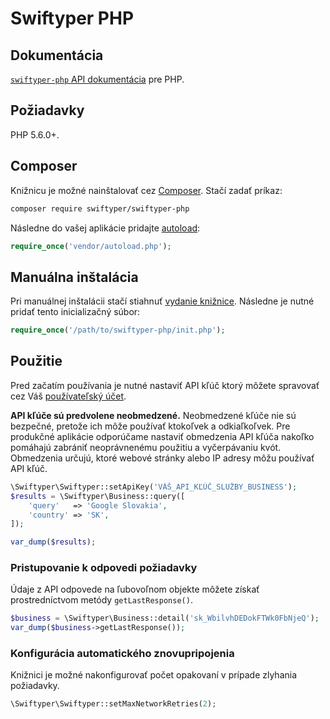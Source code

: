 # Swiftyper PHP

## Dokumentácia

[`swiftyper-php` API dokumentácia](https://developers.swiftyper.sk/docs/api/php) pre PHP.

## Požiadavky

PHP 5.6.0+.

## Composer

Knižnicu je možné nainštalovať cez [Composer](http://getcomposer.org/). Stačí zadať príkaz:

```bash
composer require swiftyper/swiftyper-php
```

Následne do vašej aplikácie pridajte [autoload](https://getcomposer.org/doc/01-basic-usage.md#autoloading):

```php
require_once('vendor/autoload.php');
```

## Manuálna inštalácia

Pri manuálnej inštalácii stačí stiahnuť [vydanie knižnice](https://github.com/swiftyper-sk/swiftyper-php/releases).
Následne je nutné pridať tento inicializačný súbor:

```php
require_once('/path/to/swiftyper-php/init.php');
```

## Použitie

Pred začatím používania je nutné nastaviť API kľúč ktorý môžete spravovať cez Váš [používateľský účet](https://manage.swiftyper.sk/dashboard).

**API kľúče sú predvolene neobmedzené.** Neobmedzené kľúče nie sú bezpečné, pretože ich môže používať ktokoľvek a odkiaľkoľvek. Pre produkčné aplikácie odporúčame nastaviť obmedzenia API kľúča nakoľko pomáhajú zabrániť neoprávnenému použitiu a vyčerpávaniu kvót. Obmedzenia určujú, ktoré webové stránky alebo IP adresy môžu používať API kľúč.

```php
\Swiftyper\Swiftyper::setApiKey('VÁŠ_API_KĽÚČ_SLUŽBY_BUSINESS');
$results = \Swiftyper\Business::query([
    'query'   => 'Google Slovakia',
    'country' => 'SK',
]);

var_dump($results);
```

### Pristupovanie k odpovedi požiadavky

Údaje z API odpovede na ľubovoľnom objekte môžete získať prostredníctvom metódy `getLastResponse()`.

```php
$business = \Swiftyper\Business::detail('sk_WbilvhDEDokFTWk0FbNjeQ');
var_dump($business->getLastResponse());
```

### Konfigurácia automatického znovupripojenia

Knižnici je možné nakonfigurovať počet opakovaní v prípade zlyhania požiadavky.

```php
\Swiftyper\Swiftyper::setMaxNetworkRetries(2);
```
